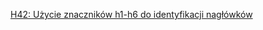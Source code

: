 [H42: Użycie znaczników h1-h6 do identyfikacji nagłówków](https://www.w3.org/WAI/WCAG21/Techniques/html/H42)